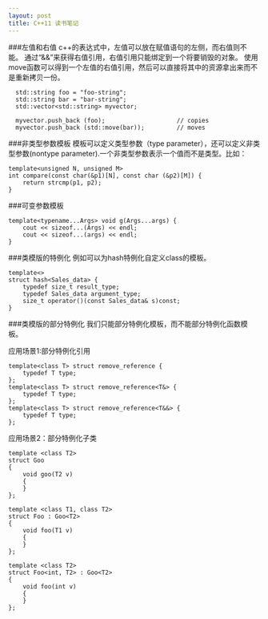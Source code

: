 ```yaml
---
layout: post
title: C++11 读书笔记
---
```


###左值和右值
c++的表达式中，左值可以放在赋值语句的左侧，而右值则不能。
通过“&&”来获得右值引用，右值引用只能绑定到一个将要销毁的对象。
使用move函数可以得到一个左值的右值引用，然后可以直接将其中的资源拿出来而不是重新拷贝一份。

```  
  std::string foo = "foo-string";
  std::string bar = "bar-string";
  std::vector<std::string> myvector;

  myvector.push_back (foo);                    // copies
  myvector.push_back (std::move(bar));         // moves
```
###非类型参数模板
模板可以定义类型参数（type parameter），还可以定义非类型参数(nontype parameter).一个非类型参数表示一个值而不是类型。比如：

```
template<unsigned N, unsigned M>
int compare(const char(&p1)[N], const char (&p2)[M]) {
	return strcmp(p1, p2);
}
```

###可变参数模板

```
template<typename...Args> void g(Args...args) {
	cout << sizeof...(Args) << endl;
	cout << sizeof...(args) << endl;
}
```

###类模版的特例化
例如可以为hash特例化自定义class的模板。

```
template<>
struct hash<Sales_data> {
	typedef size_t result_type;
	typedef Sales_data argument_type;
	size_t operator()(const Sales_data& s)const;
}
```

###类模版的部分特例化
我们只能部分特例化模板，而不能部分特例化函数模板。

应用场景1:部分特例化引用

```
template<class T> struct remove_reference {
	typedef T type;
};
template<class T> struct remove_reference<T&> {
	typedef T type;
};
template<class T> struct remove_reference<T&&> {
	typedef T type;
};
```
应用场景2：部分特例化子类

```
template <class T2>
struct Goo
{
    void goo(T2 v)
    {
    }
};
 
template <class T1, class T2>
struct Foo : Goo<T2>
{
    void foo(T1 v)
    {
    }
};
 
template <class T2>
struct Foo<int, T2> : Goo<T2>
{
    void foo(int v)
    {
    }
};
```
		
